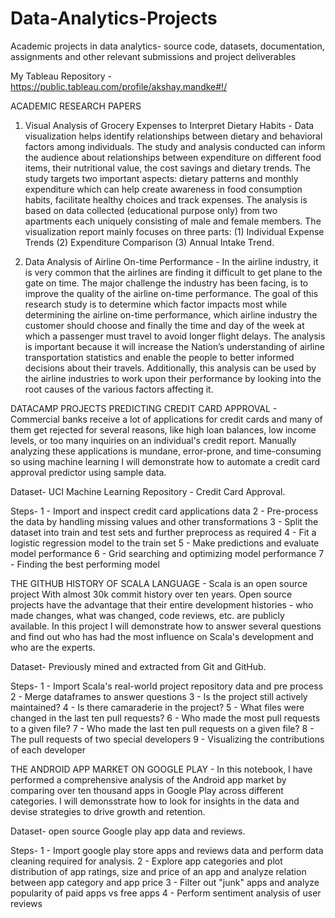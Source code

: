 # Data-Analytics-Projects
Academic projects in data analytics- source code, datasets, documentation, assignments and other relevant submissions and project deliverables 

My Tableau Repository - https://public.tableau.com/profile/akshay.mandke#!/

ACADEMIC RESEARCH PAPERS
1. Visual Analysis of Grocery Expenses to Interpret Dietary Habits - 
Data visualization helps identify relationships between dietary and behavioral factors among individuals. The study and analysis conducted can inform the audience about relationships between expenditure on different food items, their nutritional value, the cost savings and dietary trends. The study targets two important aspects: dietary patterns and monthly expenditure which can help create awareness in food consumption habits, facilitate healthy choices and track expenses. The analysis is based on data collected (educational purpose only) from two apartments each uniquely consisting of male and female members. The visualization report mainly focuses on three parts: (1) Individual Expense Trends (2) Expenditure Comparison (3) Annual Intake Trend.

2. Data Analysis of Airline On-time Performance - 
In the airline industry, it is very common that the airlines are finding it difficult to get plane to the gate on time. The major challenge the industry has been facing, is to improve the quality of the airline on-time performance. The goal of this research study is to determine which factor impacts most while determining the airline on-time performance, which airline industry the customer should choose and finally the time and day of the week at which a passenger must travel to avoid longer flight delays. The analysis is important because it will increase the Nation’s understanding of airline transportation statistics and enable the people to better informed decisions about their travels. Additionally, this analysis can be used by the airline industries to work upon their performance by looking into the root causes of the various factors affecting it.

DATACAMP PROJECTS
PREDICTING CREDIT CARD APPROVAL - 
Commercial banks receive a lot of applications for credit cards and many of them get rejected for several reasons, like high loan balances, low income levels, or too many inquiries on an individual's credit report. Manually analyzing these applications is mundane, error-prone, and time-consuming so using machine learning I will demonstrate how to automate a credit card approval predictor using sample data.

Dataset- UCI Machine Learning Repository - Credit Card Approval.

Steps-
1 - Import and inspect credit card applications data
2 - Pre-process the data by handling missing values and other transformations
3 - Split the dataset into train and test sets and further preprocess as required
4 - Fit a logistic regression model to the train set
5 - Make predictions and evaluate model performance
6 - Grid searching and optimizing model performance
7 - Finding the best performing model

THE GITHUB HISTORY OF SCALA LANGUAGE - 
Scala is an open source project With almost 30k commit history over ten years. Open source projects have the advantage that their entire development histories - who made changes, what was changed, code reviews, etc. are publicly available. In this project I will demonstrate how to answer several questions and find out who has had the most influence on Scala's development and who are the experts. 

Dataset- Previously mined and extracted from Git and GitHub.

Steps-
1 - Import Scala's real-world project repository data and pre process
2 - Merge dataframes to answer questions
3 - Is the project still actively maintained?
4 - Is there camaraderie in the project?
5 - What files were changed in the last ten pull requests?
6 - Who made the most pull requests to a given file?
7 - Who made the last ten pull requests on a given file?
8 - The pull requests of two special developers
9 - Visualizing the contributions of each developer

THE ANDROID APP MARKET ON GOOGLE PLAY - 
In this notebook, I have performed a comprehensive analysis of the Android app market by comparing over ten thousand apps in Google Play across different categories. I will demonsstrate how to look for insights in the data and devise strategies to drive growth and retention.

Dataset- open source Google play app data and reviews.

Steps-
1 - Import google play store apps and reviews data and perform data cleaning required for analysis.
2 - Explore app categories and plot distribution of app ratings, size and price of an app and analyze relation between app category and app price
3 - Filter out "junk" apps and analyze popularity of paid apps vs free apps
4 - Perform sentiment analysis of user reviews
